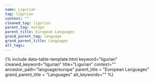 ```yaml
---
name: Ligurian
tag: ligurian
context: ""
cleaned_tag: ligurian
parent_tag: europe
parent_title: European Languages
grand_parent_tag: language
grand_parent_title: Languages
alt_tags: 
---
```


{% include data-table-template.html 
  keyword="ligurian" 
  cleaned_keyword="ligurian" 
  title="Ligurian"
  context=""
  ancestor_path="language/europe" 
  parent_title = "European Languages"
  grand_parent_title = "Languages"
  alt_keywords=""
%}

